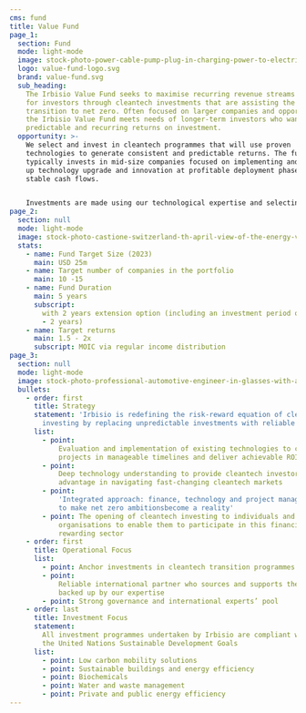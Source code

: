 ```yaml
---
cms: fund
title: Value Fund
page_1:
  section: Fund
  mode: light-mode
  image: stock-photo-power-cable-pump-plug-in-charging-power-to-electric-vehicle-ev-car-with-modern-technology-ui-1884591043.jpg
  logo: value-fund-logo.svg
  brand: value-fund.svg
  sub_heading:
    The Irbisio Value Fund seeks to maximise recurring revenue streams
    for investors through cleantech investments that are assisting the
    transition to net zero. Often focused on larger companies and opportunities,
    the Irbisio Value Fund meets needs of longer-term investors who want to make
    predictable and recurring returns on investment.
  opportunity: >-
    We select and invest in cleantech programmes that will use proven
    technologies to generate consistent and predictable returns. The fund
    typically invests in mid-size companies focused on implementing and scaling
    up technology upgrade and innovation at profitable deployment phase with
    stable cash flows.


    Investments are made using our technological expertise and selecting with reliable partner based on solid research and ability to sustain a stable financial performance.
page_2:
  section: null
  mode: light-mode
  image: stock-photo-castione-switzerland-th-april-view-of-the-energy-vault-crane-tower-in-switzerland-2020276172.jpg
  stats:
    - name: Fund Target Size (2023)
      main: USD 25m
    - name: Target number of companies in the portfolio
      main: 10 -15
    - name: Fund Duration
      main: 5 years
      subscript:
        with 2 years extension option (including an investment period of 1.5
        - 2 years)
    - name: Target returns
      main: 1.5 - 2x
      subscript: MOIC via regular income distribution
page_3:
  section: null
  mode: light-mode
  image: stock-photo-professional-automotive-engineer-in-glasses-with-a-computer-and-inspection-tools-is-testing-an-used-1472897873.jpg
  bullets:
    - order: first
      title: Strategy
      statement: 'Irbisio is redefining the risk-reward equation of clean tech
        investing by replacing unpredictable investments with reliable returns:'
      list:
        - point:
            Evaluation and implementation of existing technologies to complete
            projects in manageable timelines and deliver achievable ROIs
        - point:
            Deep technology understanding to provide cleantech investors with a clear
            advantage in navigating fast-changing cleantech markets
        - point:
            'Integrated approach: finance, technology and project management skills
            to make net zero ambitionsbecome a reality'
        - point: The opening of cleantech investing to individuals and investor
            organisations to enable them to participate in this financially
            rewarding sector
    - order: first
      title: Operational Focus
      list:
        - point: Anchor investments in cleantech transition programmes
        - point:
            Reliable international partner who sources and supports the projects
            backed up by our expertise
        - point: Strong governance and international experts’ pool
    - order: last
      title: Investment Focus
      statement:
        All investment programmes undertaken by Irbisio are compliant with
        the United Nations Sustainable Development Goals
      list:
        - point: Low carbon mobility solutions
        - point: Sustainable buildings and energy efficiency
        - point: Biochemicals
        - point: Water and waste management
        - point: Private and public energy efficiency
---
```

